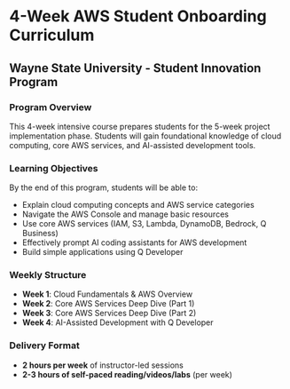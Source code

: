 # 4-Week AWS Student Onboarding Curriculum
## Wayne State University - Student Innovation Program

### Program Overview
This 4-week intensive course prepares students for the 5-week project implementation phase. Students will gain foundational knowledge of cloud computing, core AWS services, and AI-assisted development tools.

### Learning Objectives
By the end of this program, students will be able to:
- Explain cloud computing concepts and AWS service categories
- Navigate the AWS Console and manage basic resources
- Use core AWS services (IAM, S3, Lambda, DynamoDB, Bedrock, Q Business)
- Effectively prompt AI coding assistants for AWS development
- Build simple applications using Q Developer

### Weekly Structure
- **Week 1**: Cloud Fundamentals & AWS Overview
- **Week 2**: Core AWS Services Deep Dive (Part 1)
- **Week 3**: Core AWS Services Deep Dive (Part 2)
- **Week 4**: AI-Assisted Development with Q Developer

### Delivery Format
- **2 hours per week** of instructor-led sessions
- **2-3 hours of self-paced reading/videos/labs** (per week)
